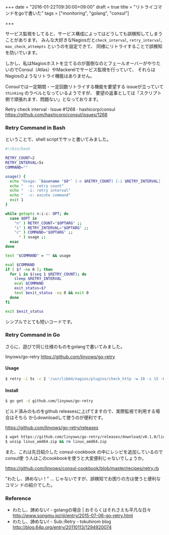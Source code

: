 +++
date = "2016-01-22T09:30:00+09:00"
draft = true
title = "リトライコマンドをgoで書いた"
tags = ["monitoring", "golang", "consul"]

+++

サービス監視をしてると、サービス構成によってはどうしても誤検知してしまうことがあります。
みんな大好きなNagiosだと`check_interval`, `retry_interval`, `max_check_attempts` というのを設定できて、
同様にリトライすることで誤検知を防いでいます。

しかし、私はNagiosホストを立てるのが面倒なのとフェールオーバーがやりたいのでConsul（Atlas）やMackerelでサービス監視を行っていて、
それらはNagiosのようなリトライ機能はありません。

Consulでは一定期間・一定回数リトライする機能を要望する issueが立っていて`thinking` のラベルとなっているようですが、
要望の返事としては「スクリプト側で頑張れます、問題ない」となっております。

Retry check interval · Issue #1268 · hashicorp/consul
https://github.com/hashicorp/consul/issues/1268

### Retry Command in Bash

ということで、shell scriptでサッと書いてみました。

```sh
#!/bin/bash

RETRY_COUNT=2
RETRY_INTERVAL=5s
COMMAND=""

usage() {
  echo "Usage: `basename "$0"` [-n $RETRY_COUNT] [-i $RETRY_INTERVAL] [-c]" 1>&2
  echo "  -n: retry count"
  echo "  -i: retry interval"
  echo "  -c: excute command"
  exit 1
}

while getopts n:i:c: OPT; do
  case $OPT in
    "n" ) RETRY_COUNT="$OPTARG" ;;
    "i" ) RETRY_INTERVAL="$OPTARG" ;;
    "c" ) COMMAND="$OPTARG" ;;
      * ) usage ;;
  esac
done

test "$COMMAND" = "" && usage

eval $COMMAND
if [ $? -ne 0 ]; then
  for i in $(seq 1 $RETRY_COUNT); do
    sleep $RETRY_INTERVAL
    eval $COMMAND
    exit_status=$?
    test $exit_status -eq 0 && exit 0
  done
fi

exit $exit_status
```

シンプルでとても短いコードです。

### Retry Command in Go

さらに、遊びで同じ仕様のものをgolangで書いてみました。

linyows/go-retry
https://github.com/linyows/go-retry

#### Usage

```sh
$ retry -i 5s -c 2 '/usr/lib64/nagios/plugins/check_http -w 10 -c 15 -H localhost'
```

#### Install

```sh
$ go get -d github.com/linyows/go-retry
```

ビルド済みのものをgithub releasesに上げてますので、実際監視で利用する場合はそちら
からdownloadして使うのが便利です。

https://github.com/linyows/go-retry/releases

```sh
$ wget https://github.com/linyows/go-retry/releases/download/v0.1.0/linux_amd64.zip
$ unzip linux_amd64.zip && rm linux_amd64.zip
```

また、これは先日紹介した consul-cookbook の中にレシピを追加しているので consul使
う人はこのcookbookを使うと大変便利じゃないでしょうか。

https://github.com/linyows/consul-cookbook/blob/master/recipes/retry.rb

"わたし、諦めない！" ... じゃないですが、誤検知でお困りの方は使うと便利なコマン
ドの紹介でした。

### Reference

- わたし、諦めない! - golangの場合 | おそらくはそれさえも平凡な日々  
    http://www.songmu.jp/riji/entry/2015-07-06-go-retry.html
- わたし、諦めない! - Sub::Retry - tokuhirom blog  
    http://blog.64p.org/entry/20110113/1294920074
